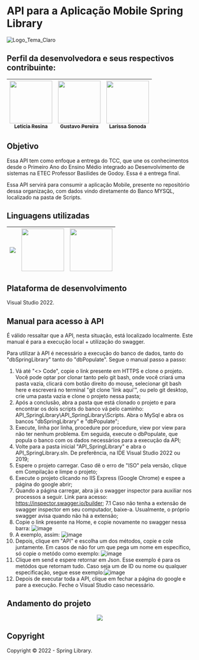 # API para a Aplicação Mobile Spring Library

![Logo_Tema_Claro](https://user-images.githubusercontent.com/80417466/204097070-12365f5d-71a3-43c0-b86c-458c84d15c1b.png)


## Perfil da desenvolvedora e seus respectivos contribuinte:

| [<img src="https://avatars.githubusercontent.com/u/80417466?v=4" width=115><br><sub>Leticia Resina</sub>](https://github.com/letyresina) | [<img src="https://avatars.githubusercontent.com/u/82532010?v=4" width=115><br><sub>Gustavo Pereira</sub>](https://github.com/PereiraGus) | [<img src="https://avatars.githubusercontent.com/u/82535458?v=4" width=115><br><sub>Larissa Sonoda</sub>](https://github.com/LarissaSonoda) |
| :---: | :---: | :---: 

## Objetivo

Essa API tem como enfoque a entrega do TCC, que une os conhecimentos desde o Primeiro Ano do Ensino Médio integrado ao Desenvolvimento de sistemas na ETEC Professor Basilides de Godoy. Essa é a entrega final.

Essa API servirá para consumir a aplicação Mobile, presente no repositório dessa organização, com dados vindo diretamente do Banco MYSQL, localizado na pasta de Scripts.

## Linguagens utilizadas
 | <img src="https://upload.wikimedia.org/wikipedia/commons/thumb/0/0d/C_Sharp_wordmark.svg/200px-C_Sharp_wordmark.svg.png" witdh=115 /> | <img src="https://upload.wikimedia.org/wikipedia/commons/thumb/d/d4/Javascript-shield.svg/397px-Javascript-shield.svg.png" width=115> | <img src="https://miro.medium.com/max/1400/1*DZyivhX9QpnKxovKyQjZEw.png" width=115 /> |
| :---: | :---: | :---: 

## Plataforma de desenvolvimento

Visual Studio 2022.

## Manual para acesso à API 

É válido ressaltar que a API, nesta situação, está localizado localmente. Este manual é para a execução local + utilização do swagger. 

Para utilizar à API é necessário a execução do banco de dados, tanto do "dbSpringLibrary" tanto do "dbPopulate". Segue o manual passo a passo: 

1. Vá até "<> Code", copie o link presente em HTTPS e clone o projeto. Você pode optar por clonar tanto pelo git bash, onde você criará uma pasta vazia, clicará com botão direito do mouse, selecionar git bash here e escreverá no terminal "git clone 'link aqui'", ou pelo git desktop, crie uma pasta vazia e clone o projeto nessa pasta;
2. Após a conclusão, abra a pasta que está clonado o projeto e para encontrar os dois scripts do banco vá pelo caminho: API_SpringLibrary\API_SpringLibrary\Scripts. Abra o MySql e abra os bancos "dbSpringLibrary" e "dbPopulate";
3. Execute, linha por linha, procedure por procedure, view por view para não ter nenhum problema. Em seguida, execute o dbPopulate, que popula o banco com os dados necessários para a execução da API;
4. Volte para a pasta inicial "API_SpringLibrary" e abra o API_SpringLibrary.sln. De preferência, na IDE Visual Studio 2022 ou 2019;
5. Espere o projeto carregar. Caso dê o erro de "ISO" pela versão, clique em Compilação e limpe o projeto;
6. Execute o projeto clicando no IIS Express (Google Chrome) e espee a página do google abrir;
7. Quando a página carregar, abra já o swagger inspector para auxiliar nos processos a seguir. Link para acesso: https://inspector.swagger.io/builder;
7.1 Caso não tenha a extensão de swagger inspector em seu computador, baixe-a. Usualmente, o próprio swagger avisa quando não há a extensão;
8. Copie o link presente na Home, e copie novamente no swagger nessa barra: ![image](https://user-images.githubusercontent.com/80417466/204278181-10a582ce-1110-4873-8922-64a9f6f67d1a.png)
9. A exemplo, assim: ![image](https://user-images.githubusercontent.com/80417466/204284491-6fb134ea-0c32-428d-b97a-e8aff88c3fbb.png)
10. Depois, clique em "API" e escolha um dos métodos, copie e cole juntamente. Em casos de não for um que pega um nome em específico, só copie o metódo como exemplo: ![image](https://user-images.githubusercontent.com/80417466/204285253-87d1c117-423a-4c37-984b-5dc62e642366.png)
11. Clique em send e espere retornar em Json. Esse exemplo é para os metódos que retornam tudo. Caso seja um de ID ou nome ou qualquer especificação, segue esse exemplo:![image](https://user-images.githubusercontent.com/80417466/204288300-2c1f1d10-f136-43d1-92a9-b663389adde6.png)
12. Depois de executar toda a API, clique em fechar a página do google e pare a execução. Feche o Visual Studio caso necessário. 

## Andamento do projeto

<p align = "center">
<img src="http://img.shields.io/static/v1?label=STATUS&message=CONCLUIDO&color=GREEN&style=for-the-badge"/>
</p>

## Copyright

Copyright :copyright: 2022 - Spring Library.

